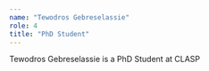 ```yaml
---
name: "Tewodros Gebreselassie"
role: 4 
title: "PhD Student"
---
```

Tewodros Gebreselassie is a PhD Student at CLASP
